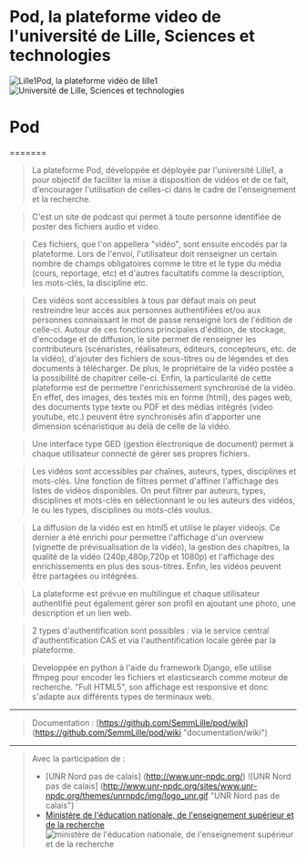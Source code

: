 # Pod, la plateforme video de l'université de Lille,  Sciences et technologies

![Lille1Pod, la plateforme vidéo de lille1](http://pod.univ-lille1.fr/static/images/share.jpg "Pod, la plateforme vidéo de l'université de Lille, Science et technologique")        ![Université de Lille, Sciences et technologies](http://www.univ-lille1.fr/digitalAssets/38/38040_logo-trans.png "Université de Lille, Sciences et technologies")  

# Pod
=======

> La plateforme Pod, développée et déployée par l'université Lille1, a pour objectif de faciliter la mise à disposition de vidéos et de ce fait, d'encourager l'utilisation de celles-ci dans le cadre de l'enseignement et la recherche.

> C'est un site de podcast qui permet à toute personne identifiée de poster des fichiers audio et video.

> Ces fichiers, que l'on appellera "vidéo", sont ensuite encodés par la plateforme. Lors de l'envoi, l'utilisateur doit renseigner un certain nombre de champs obligatoires comme le titre et le type du média (cours, reportage, etc) et d'autres facultatifs comme la description, les mots-clés, la discipline etc.

> Ces vidéos sont accessibles à tous par défaut mais on peut restreindre leur accès aux personnes authentifiées et/ou aux personnes connaissant le mot de passe renseigné lors de l'édition de celle-ci. Autour de ces fonctions principales d'édition, de stockage, d'encodage et de diffusion, le site permet de renseigner les contributeurs (scénaristes, réalisateurs, éditeurs, concepteurs, etc. de la vidéo), d'ajouter des fichiers de sous-titres ou de légendes et des documents à télécharger. De plus, le propriétaire de la vidéo postée a la possibilité de chapitrer celle-ci. Enfin, la particularité de cette plateforme est de permettre l'enrichissement synchronisé de la vidéo. En effet, des images, des textes mis en forme (html), des pages web, des documents type texte ou PDF et des médias intégrés (video youtube, etc.) peuvent être synchronisés afin d'apporter une dimension scénaristique au delà de celle de la vidéo.

> Une interface type GED (gestion électronique de document) permet à chaque utilisateur connecté de gérer ses propres fichiers.

> Les vidéos sont accessibles par chaînes, auteurs, types, disciplines et mots-clés. Une fonction de filtres permet d'affiner l'affichage des listes de vidéos disponibles. On peut filtrer par auteurs, types, disciplines et mots-clés en sélectionnant le ou les auteurs des vidéos, le ou les types, disciplines ou mots-clés voulus.

> La diffusion de la vidéo est en html5 et utilise le player videojs. Ce dernier a été enrichi pour permettre l'affichage d'un overview (vignette de prévisualisation de la vidéo), la gestion des chapitres, la qualité de la vidéo (240p,480p,720p et 1080p) et l'affichage des enrichissements en plus des sous-titres. Enfin, les vidéos peuvent être partagées ou intégrées.

> La plateforme est prévue en multilingue et chaque utilisateur authentifié peut également gérer son profil en ajoutant une photo, une description et un lien web.

> 2 types d'authentification sont possibles : via le service central d'authentification CAS et via l'authentification locale gérée par la plateforme.

> Developpée en python à l'aide du framework Django, elle utilise ffmpeg pour encoder les fichiers et elasticsearch comme moteur de recherche. "Full HTML5", son affichage est responsive et donc s'adapte aux différents types de terminaux web.

-------------------------

> Documentation : [https://github.com/SemmLille/pod/wiki] (https://github.com/SemmLille/pod/wiki "documentation/wiki")

-------------------------

> Avec la participation de :
> * [UNR Nord pas de calais] (http://www.unr-npdc.org/) ![UNR Nord pas de calais] (http://www.unr-npdc.org/sites/www.unr-npdc.org/themes/unrnpdc/img/logo_unr.gif "UNR Nord pas de calais")
> * [Ministère de l'éducation nationale, de l'enseignement supérieur et de la recherche](http://www.enseignementsup-recherche.gouv.fr/) ![ministère de l'éducation nationale, de l'enseignement supérieur et de la recherche](http://cache.media.enseignementsup-recherche.gouv.fr/image/Global/16/8/Logo_MENESR_312537_313168.jpg "ministère de l'éducation nationale, de l'enseignement supérieur et de la recherche")

